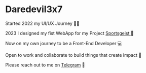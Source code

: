 # Daredevil3x7

Started 2022 my UI/UX Journey 👨‍🎨

2023 I designed my fist WebApp for my Project [Sportsgeist ](https://github.com/SportsgeistXYZ) 🤝

Now on my own journey to be a Front-End Developer 💻

Open to work and collaborate to build things that create impact 💯

Please reach out to me on [Telegram](https://t.me/Daredevil3x7) 🤙
